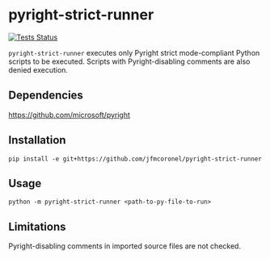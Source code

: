 # pyright-strict-runner

[![Tests Status](https://github.com/jfmcoronel/pyright-strict-runner/workflows/Tests/badge.svg?branch=master&event=push)](https://github.com/jfmcoronel/pyright-strict-runner/actions?query=workflow%3ATests+branch%3Amaster+event%3Apush)

`pyright-strict-runner` executes only Pyright strict mode-compliant Python scripts to be executed. Scripts with Pyright-disabling comments are also denied execution.

## Dependencies

https://github.com/microsoft/pyright

## Installation

```
pip install -e git+https://github.com/jfmcoronel/pyright-strict-runner
```

## Usage

```
python -m pyright-strict-runner <path-to-py-file-to-run>
```

## Limitations

Pyright-disabling comments in imported source files are not checked.
